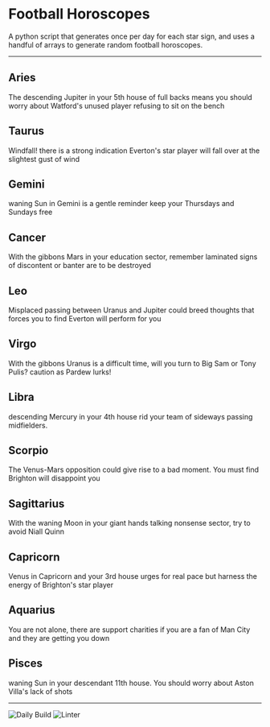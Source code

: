 # Football Horoscopes

A python script that generates once per day for each star sign, and uses a handful of arrays to generate random football horoscopes.

---

<!-- horoscopes_item starts -->
<h2>Aries</h2><p>The descending Jupiter in your 5th house of full backs means you should worry about Watford's unused player refusing to sit on the bench</p><h2>Taurus</h2><p>Windfall! there is a strong indication Everton's star player will fall over at the slightest gust of wind</p><h2>Gemini</h2><p>waning Sun in Gemini is a gentle reminder keep your Thursdays and Sundays free</p><h2>Cancer</h2><p>With the gibbons Mars in your education sector, remember laminated signs of discontent or banter are to be destroyed</p><h2>Leo</h2><p>Misplaced passing between Uranus and Jupiter could breed thoughts that forces you to find Everton will perform for you</p><h2>Virgo</h2><p>With the gibbons Uranus is a difficult time, will you turn to Big Sam or Tony Pulis? caution as Pardew lurks!</p><h2>Libra</h2><p>descending Mercury in your 4th house rid your team of sideways passing midfielders.</p><h2>Scorpio</h2><p>The Venus-Mars opposition could give rise to a bad moment. You must find Brighton will disappoint you</p><h2>Sagittarius</h2><p>With the waning Moon in your giant hands talking nonsense sector, try to avoid Niall Quinn</p><h2>Capricorn</h2><p>Venus in Capricorn and your 3rd house urges for real pace but harness the energy of Brighton's star player</p><h2>Aquarius</h2><p>You are not alone, there are support charities if you are a fan of Man City and they are getting you down</p><h2>Pisces</h2><p>waning Sun in your descendant 11th house. You should worry about Aston Villa's lack of shots</p>
<!-- horoscopes_item ends -->

---

![Daily Build](https://github.com/MatBenfield/horofootball.thechels.uk/workflows/Daily%20Build/badge.svg) ![Linter](https://github.com/MatBenfield/horofootball.thechels.uk/workflows/Linter/badge.svg)
